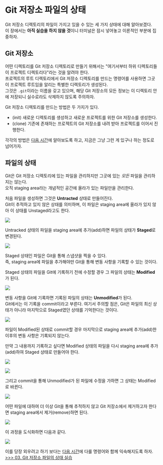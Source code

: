Git 저장소 파일의 상태
===

Git 저장소 디렉토리의 파일이 가지고 있을 수 있는 세 가지 상태에 대해 알아보겠다.    
이 장에서는 **아직 실습을 하지 않을 것**이니 터미널은 잠시 넣어놓고 이론적인 부분에 집중하자.

Git 저장소
---

어떤 디렉토리를 Git 저장소 디렉토리로 만들기 위해서는 "여기서부터 하위 디렉토리들이 프로젝트 디렉토리다"라는 것을 알려야 한다.    
프로젝트의 루트 디렉토리에서 Git 저장소 디렉토리를 만드는 명령어를 사용하면 그곳이 프로젝트 루트임을 알리는 특별한 디렉토리가 생성된다.    
그것은 `.git`이라는 이름을 갖고 있으며, 해당 Git 저장소의 모든 정보는 이 디렉토리 안에 저장되니 실수로라도 삭제하지 않도록 주의하자.

Git 저장소 디렉토리를 만드는 방법은 두 가지가 있다.

- (init) 새로운 디렉토리를 생성하고 새로운 프로젝트를 위한 Git 저장소를 생성한다.
- (clone) 기존에 존재하는 프로젝트의 Git 저장소를 내려 받아 프로젝트를 이어서 진행한다.

각각의 방법은 [다음 시간](chapter03.md)에 알아보도록 하고, 지금은 그냥 그런 게 있구나 하는 정도로 넘어가자.

파일의 상태
---

Git은 Git 저장소 디렉토리에 있는 파일을 관리하지만 그곳에 있는 *모든* 파일을 관리하지는 않는다.    
오직 staging area라는 개념적인 공간에 올라가 있는 파일만을 관리한다.    

처음 파일을 생성하면 그것은 **Untracted** 상태로 만들어진다.    
Git이 추적하고 있지 않은 상태를 의미하며, 이 파일은 staging area에 올라가 있지 않아 이 상태를 Unstaged라고도 한다.

![](images/02-untracked.png)

Untracked 상태의 파일을 staging area에 추가(add)하면 파일의 상태가 **Staged**로 변경된다.

![](images/02-add.png)

Staged 상태인 파일은 Git을 통해 스냅샷을 찍을 수 있다.    
즉, staging area에 파일을 추가해야만 Git을 통해 변동 사항을 기록할 수 있는 것이다.

Staged 상태의 파일을 Git에 기록하기 전에 수정할 경우 그 파일의 상태는 **Modified**가 된다.

![](images/02-modified.png)

변동 사항을 Git에 기록하면 기록된 파일의 상태는 **Unmodified**가 된다.    
Git에서는 이 기록을 commit이라고 부른다.
여기서 주의할 점은, Git은 파일의 최신 상태가 아니라 마지막으로 Staged였던 상태를 기억한다는 것이다.    

![](images/02-commit.png)

파일이 Modified된 상태로 commit할 경우 마지막으로 staging area에 추가(add)한 이후의 변동 사항은 기록되지 않는다.    

만약 그 내용까지 기록하고 싶다면 Modified 상태의 파일을 다시 staging area에 추가(add)하여 Staged 상태로 만들어야 한다.

![](images/02-add-modified.png)

![](images/02-commit-modified.png)

그리고 commit을 통해 Unmodified가 된 파일에 수정을 가하면 그 상태는 Modified로 바뀐다.

![](images/02-modify-commit.png)

어떤 파일에 대하여 더 이상 Git을 통해 추적하지 않고 Git 저장소에서 제거하고자 한다면 staging area에서 제거(remove)하면 된다.    

![](images/02-remove.png)

이 과정을 도식화하면 다음과 같다.

![](images/02-overview.png)

이를 당장 외우려고 하기 보다는 [다음 시간](chapter03.md)에 다룰 명령어와 함께 익숙해지도록 하자.    
[>>> 03. Git 저장소 파일의 상태 실습](chapter03.md)

